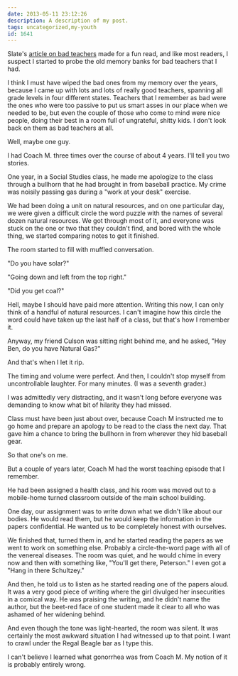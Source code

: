 ```yaml
---
date: 2013-05-11 23:12:26
description: A description of my post.
tags: uncategorized,my-youth
id: 1641
---
```

Slate's <a href="http://www.slate.com/articles/life/culturebox/2013/05/bad_teachers_on_twitter_what_s_the_worst_thing_a_teacher_ever_said_to_you.html" target="_blank">article on bad teachers</a> made for a fun read, and like most readers, I suspect I started to probe the old memory banks for bad teachers that I had.

I think I must have wiped the bad ones from my memory over the years, because I came up with lots and lots of really good teachers, spanning all grade levels in four different states.  Teachers that I remember as bad were the ones who were too passive to put us smart asses in our place when we needed to be, but even the couple of those who come to mind were nice people, doing their best in a room full of ungrateful, shitty kids.  I don't look back on them as bad teachers at all.

Well, maybe one guy.
<!--more-->
I had Coach M. three times over the course of about 4 years.  I'll tell you two stories.

One year, in a Social Studies class, he made me apologize to the class through a bullhorn that he had brought in from baseball practice.  My crime was noisily passing gas during a "work at your desk" exercise.

We had been doing a unit on natural resources, and on one particular day, we were given a difficult circle the word puzzle with the names of several dozen natural resources.  We got through most of it, and everyone was stuck on the one or two that they couldn't find, and bored with the whole thing, we started comparing notes to get it finished.

The room started to fill with muffled conversation.

"Do you have solar?"

"Going down and left from the top right."

"Did you get coal?"

Hell, maybe I should have paid more attention.  Writing this now, I can only think of a handful of natural resources.  I can't imagine how this circle the word could have taken up the last half of a class, but that's how I remember it.

Anyway, my friend Culson was sitting right behind me, and he asked, "Hey Ben, do you have Natural Gas?"

And that's when I let it rip.

The timing and volume were perfect.  And then, I couldn't stop myself from uncontrollable laughter.  For many minutes.  (I was a seventh grader.)

I was admittedly very distracting, and it wasn't long before everyone was demanding to know what bit of hilarity they had missed.

Class must have been just about over, because Coach M instructed me to go home and prepare an apology to be read to the class the next day.  That gave him a chance to bring the bullhorn in from wherever they hid baseball gear.

So that one's on me.

But a couple of years later, Coach M had the worst teaching episode that I remember.

He had been assigned a health class, and his room was moved out to a mobile-home turned classroom outside of the main school building.  

One day, our assignment was to write down what we didn't like about our bodies.  He would read them, but he would keep the information in the papers confidential.  He wanted us to be completely honest with ourselves.

We finished that, turned them in, and he started reading the papers as we went to work on something else.  Probably a circle-the-word page with all of the venereal diseases.  The room was quiet, and he would chime in every now and then with something like, "You'll get there, Peterson."  I even got a "Hang in there Schultzey."

And then, he told us to listen as he started reading one of the papers aloud.  It was a very good piece of writing where the girl divulged her insecurities in a comical way.  He was praising the writing, and he didn't name the author, but the beet-red face of one student made it clear to all who was ashamed of her widening behind.

And even though the tone was light-hearted, the room was silent.  It was certainly the most awkward situation I had witnessed up to that point.  I want to crawl under the Regal Beagle bar as I type this.

I can't believe I learned what gonorrhea was from Coach M.  My notion of it is probably entirely wrong.